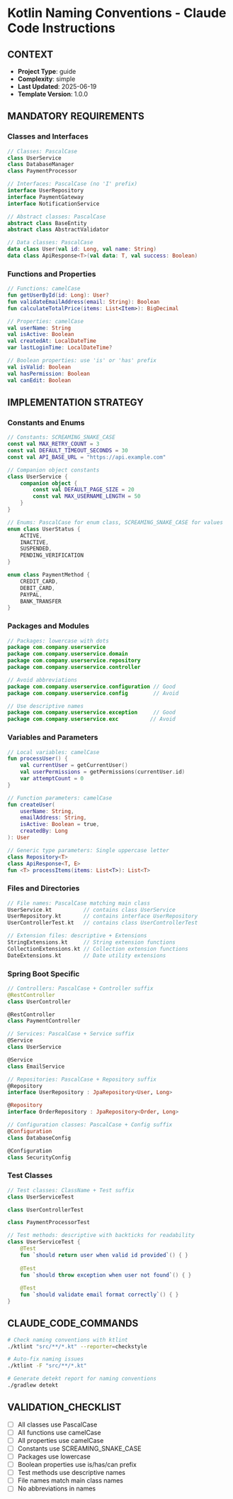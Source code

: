 # Kotlin Naming Conventions - Claude Code Instructions

## CONTEXT
- **Project Type**: guide
- **Complexity**: simple
- **Last Updated**: 2025-06-19
- **Template Version**: 1.0.0

## MANDATORY REQUIREMENTS

### Classes and Interfaces
```kotlin
// Classes: PascalCase
class UserService
class DatabaseManager
class PaymentProcessor

// Interfaces: PascalCase (no 'I' prefix)
interface UserRepository
interface PaymentGateway
interface NotificationService

// Abstract classes: PascalCase
abstract class BaseEntity
abstract class AbstractValidator

// Data classes: PascalCase
data class User(val id: Long, val name: String)
data class ApiResponse<T>(val data: T, val success: Boolean)
```

### Functions and Properties
```kotlin
// Functions: camelCase
fun getUserById(id: Long): User?
fun validateEmailAddress(email: String): Boolean
fun calculateTotalPrice(items: List<Item>): BigDecimal

// Properties: camelCase
val userName: String
val isActive: Boolean
val createdAt: LocalDateTime
var lastLoginTime: LocalDateTime?

// Boolean properties: use 'is' or 'has' prefix
val isValid: Boolean
val hasPermission: Boolean
val canEdit: Boolean
```

## IMPLEMENTATION STRATEGY

### Constants and Enums
```kotlin
// Constants: SCREAMING_SNAKE_CASE
const val MAX_RETRY_COUNT = 3
const val DEFAULT_TIMEOUT_SECONDS = 30
const val API_BASE_URL = "https://api.example.com"

// Companion object constants
class UserService {
    companion object {
        const val DEFAULT_PAGE_SIZE = 20
        const val MAX_USERNAME_LENGTH = 50
    }
}

// Enums: PascalCase for enum class, SCREAMING_SNAKE_CASE for values
enum class UserStatus {
    ACTIVE,
    INACTIVE,
    SUSPENDED,
    PENDING_VERIFICATION
}

enum class PaymentMethod {
    CREDIT_CARD,
    DEBIT_CARD,
    PAYPAL,
    BANK_TRANSFER
}
```

### Packages and Modules
```kotlin
// Packages: lowercase with dots
package com.company.userservice
package com.company.userservice.domain
package com.company.userservice.repository
package com.company.userservice.controller

// Avoid abbreviations
package com.company.userservice.configuration // Good
package com.company.userservice.config        // Avoid

// Use descriptive names
package com.company.userservice.exception     // Good
package com.company.userservice.exc          // Avoid
```

### Variables and Parameters
```kotlin
// Local variables: camelCase
fun processUser() {
    val currentUser = getCurrentUser()
    val userPermissions = getPermissions(currentUser.id)
    var attemptCount = 0
}

// Function parameters: camelCase
fun createUser(
    userName: String,
    emailAddress: String,
    isActive: Boolean = true,
    createdBy: Long
): User

// Generic type parameters: Single uppercase letter
class Repository<T>
class ApiResponse<T, E>
fun <T> processItems(items: List<T>): List<T>
```

### Files and Directories
```kotlin
// File names: PascalCase matching main class
UserService.kt          // contains class UserService
UserRepository.kt       // contains interface UserRepository
UserControllerTest.kt   // contains class UserControllerTest

// Extension files: descriptive + Extensions
StringExtensions.kt     // String extension functions
CollectionExtensions.kt // Collection extension functions
DateExtensions.kt       // Date utility extensions
```

### Spring Boot Specific
```kotlin
// Controllers: PascalCase + Controller suffix
@RestController
class UserController

@RestController  
class PaymentController

// Services: PascalCase + Service suffix
@Service
class UserService

@Service
class EmailService

// Repositories: PascalCase + Repository suffix
@Repository
interface UserRepository : JpaRepository<User, Long>

@Repository
interface OrderRepository : JpaRepository<Order, Long>

// Configuration classes: PascalCase + Config suffix
@Configuration
class DatabaseConfig

@Configuration
class SecurityConfig
```

### Test Classes
```kotlin
// Test classes: ClassName + Test suffix
class UserServiceTest

class UserControllerTest

class PaymentProcessorTest

// Test methods: descriptive with backticks for readability
class UserServiceTest {
    @Test
    fun `should return user when valid id provided`() { }
    
    @Test
    fun `should throw exception when user not found`() { }
    
    @Test
    fun `should validate email format correctly`() { }
}
```

## CLAUDE_CODE_COMMANDS

```bash
# Check naming conventions with ktlint
./ktlint "src/**/*.kt" --reporter=checkstyle

# Auto-fix naming issues
./ktlint -F "src/**/*.kt"

# Generate detekt report for naming conventions
./gradlew detekt
```

## VALIDATION_CHECKLIST
- [ ] All classes use PascalCase
- [ ] All functions use camelCase  
- [ ] All properties use camelCase
- [ ] Constants use SCREAMING_SNAKE_CASE
- [ ] Packages use lowercase
- [ ] Boolean properties use is/has/can prefix
- [ ] Test methods use descriptive names
- [ ] File names match main class names
- [ ] No abbreviations in names